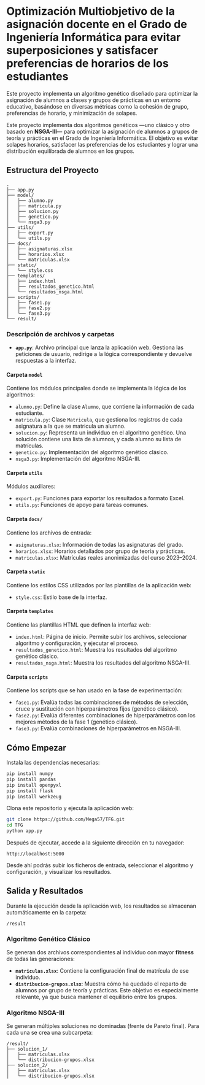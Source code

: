 # Optimización Multiobjetivo de la asignación docente en el Grado de Ingeniería Informática para evitar superposiciones y satisfacer preferencias de horarios de los estudiantes

Este proyecto implementa un algoritmo genético diseñado para optimizar la asignación de alumnos a clases y grupos de prácticas en un entorno educativo, basándose en diversas métricas como la cohesión de grupo, preferencias de horario, y minimización de solapes.

Este proyecto implementa dos algoritmos genéticos —uno clásico y otro basado en **NSGA-III**— para optimizar la asignación de alumnos a grupos de teoría y prácticas en el Grado de Ingeniería Informática. El objetivo es evitar solapes horarios, satisfacer las preferencias de los estudiantes y lograr una distribución equilibrada de alumnos en los grupos.

## Estructura del Proyecto

```
.
├── app.py
├── model/
│   ├── alumno.py
│   ├── matricula.py
│   ├── solucion.py
│   ├── genetico.py
│   └── nsga3.py
├── utils/
│   ├── export.py
│   └── utils.py
├── docs/
│   ├── asignaturas.xlsx
│   ├── horarios.xlsx
│   └── matriculas.xlsx
├── static/
│   └── style.css
├── templates/
│   ├── index.html
│   ├── resultados_genetico.html
│   └── resultados_nsga.html
├── scripts/
│   ├── fase1.py
│   ├── fase2.py
│   └── fase3.py
└── result/
```

### Descripción de archivos y carpetas

- **`app.py`**: Archivo principal que lanza la aplicación web. Gestiona las peticiones de usuario, redirige a la lógica correspondiente y devuelve respuestas a la interfaz.

#### Carpeta `model`
Contiene los módulos principales donde se implementa la lógica de los algoritmos:
- `alumno.py`: Define la clase `Alumno`, que contiene la información de cada estudiante.
- `matricula.py`: Clase `Matricula`, que gestiona los registros de cada asignatura a la que se matricula un alumno.
- `solucion.py`: Representa un individuo en el algoritmo genético. Una solución contiene una lista de alumnos, y cada alumno su lista de matrículas.
- `genetico.py`: Implementación del algoritmo genético clásico.
- `nsga3.py`: Implementación del algoritmo NSGA-III.

#### Carpeta `utils`
Módulos auxiliares:
- `export.py`: Funciones para exportar los resultados a formato Excel.
- `utils.py`: Funciones de apoyo para tareas comunes.

#### Carpeta `docs/`
Contiene los archivos de entrada:
- `asignaturas.xlsx`: Información de todas las asignaturas del grado.
- `horarios.xlsx`: Horarios detallados por grupo de teoría y prácticas.
- `matriculas.xlsx`: Matrículas reales anonimizadas del curso 2023–2024.

#### Carpeta `static`
Contiene los estilos CSS utilizados por las plantillas de la aplicación web:
- `style.css`: Estilo base de la interfaz.

#### Carpeta `templates`
Contiene las plantillas HTML que definen la interfaz web:
- `index.html`: Página de inicio. Permite subir los archivos, seleccionar algoritmo y configuración, y ejecutar el proceso.
- `resultados_genetico.html`: Muestra los resultados del algoritmo genético clásico.
- `resultados_nsga.html`: Muestra los resultados del algoritmo NSGA-III.

#### Carpeta `scripts`
Contiene los scripts que se han usado en la fase de experimentación:
- `fase1.py`: Evalúa todas las combinaciones de métodos de selección, cruce y sustitución con hiperparámetros fijos (genético clásico).
- `fase2.py`: Evalúa diferentes combinaciones de hiperparámetros con los mejores métodos de la fase 1 (genético clásico).
- `fase3.py`: Evalúa combinaciones de hiperparámetros en NSGA-III.

## Cómo Empezar

Instala las dependencias necesarias:

```bash
pip install numpy
pip install pandas
pip install openpyxl
pip install flask
pip install werkzeug
```

Clona este repositorio y ejecuta la aplicación web:

```bash
git clone https://github.com/Mega57/TFG.git
cd TFG
python app.py
```

Después de ejecutar, accede a la siguiente dirección en tu navegador:

```
http://localhost:5000
```

Desde ahí podrás subir los ficheros de entrada, seleccionar el algoritmo y configuración, y visualizar los resultados.

## Salida y Resultados

Durante la ejecución desde la aplicación web, los resultados se almacenan automáticamente en la carpeta:

```
/result
```

### Algoritmo Genético Clásico

Se generan dos archivos correspondientes al individuo con mayor **fitness** de todas las generaciones:

- **`matriculas.xlsx`**: Contiene la configuración final de matrícula de ese individuo.
- **`distribucion-grupos.xlsx`**: Muestra cómo ha quedado el reparto de alumnos por grupo de teoría y prácticas. Este objetivo es especialmente relevante, ya que busca mantener el equilibrio entre los grupos.

### Algoritmo NSGA-III

Se generan múltiples soluciones no dominadas (frente de Pareto final). Para cada una se crea una subcarpeta:

```
/result/
├── solucion_1/
│   ├── matriculas.xlsx
│   └── distribucion-grupos.xlsx
├── solucion_2/
│   ├── matriculas.xlsx
│   └── distribucion-grupos.xlsx
```

